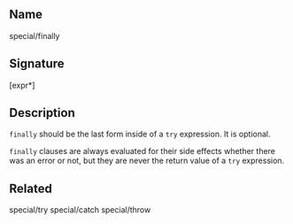 ## Name
special/finally

## Signature
[expr*]

## Description

`finally` should be the last form inside of a `try` expression. It is optional.

`finally` clauses are always evaluated for their side effects whether there was
an error or not, but they are never the return value of a `try` expression.

## Related
special/try
special/catch
special/throw
